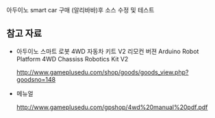 ﻿
아두이노 smart car 구매 (알리바바)후 소스 수정 및 테스트

## 참고 자료

* 아두이노 스마트 로봇 4WD 자동차 키트 V2 리모컨 버젼 Arduino Robot Platform 4WD Chassiss Robotics Kit V2 

  http://www.gameplusedu.com/shop/goods/goods_view.php?goodsno=148


* 메뉴얼 

  http://www.gameplusedu.com/gpshop/4wd%20manual%20pdf.pdf


